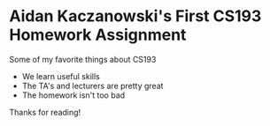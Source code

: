 # Aidan Kaczanowski's First CS193 Homework Assignment

Some of my favorite things about CS193
- We learn useful skills
- The TA's and lecturers are pretty great
- The homework isn't too bad

Thanks for reading! 
